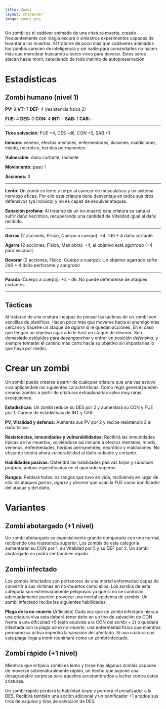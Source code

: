 ```yaml
---
title: Zombi
layout: character
image: zombi.png
---
```


Un zombi es el cadáver animado de una criatura muerta, creado frecuentemente con magia oscura o siniestros experimentos capaces de levantar a los muertos. Al tratarse de poco más que cadáveres animados los zombis carecen de inteligencia y sin nadie para comandarles no hacen más que merodear buscando a seres vivos para devorar. Estos seres atacan hasta morir, careciendo de todo instinto de autopreservación.

# Estadísticas

## Zombi humano (nivel 1)

**PV:** 9		**VT:** 7 		**DEF:** 4 (resistencia física 2)

**FUE:** 4 	**DES:** 0	**CON:** 4	**INT:** -	**SAB:** 1	**CAR:** -

------

**Tiros salvación:** FUE +4, DES -d6, CON +5, SAB +1

**Inmune:** veneno, efectos mentales, enfermedades, ilusiones, maldiciones, miedo, necrótico, heridas permanentes

**Vulnerable:** daño cortante, radiante

**Movimiento:** paso 1

**Acciones:** 3

****

**Lento:** Un zombi es lento y torpe al carecer de musculatura y un sistema nervioso eficaz. Por ello esta criatura tiene desventaja en todos sus tiros defensivos (ya incluido) y no es capaz de esquivar ataques.

**Sanación profana:** Al tratarse de un no-muerto esta criatura se sana al sufrir daño necrótico, recuperando una cantidad de Vitalidad igual al daño recibido.

------

**Garras** (2 acciones, Físico, Cuerpo a cuerpo): +4, 1d6 + 4 daño cortante.

**Agarre** (2 acciones, Físico, Maniobra): +4, el objetivo está *agarrado* (+4 para escapar)

**Devorar** (3 acciones, Físico, Cuerpo a cuerpo): Un objetivo agarrado sufre 2d6 + 4 daño perforante y *sangrado*

****

**Parada** (Cuerpo a cuerpo): +4 - d6. No puede defenderse de ataques cortantes.

****

## Tácticas

Al tratarse de una criatura incapaz de pensar las tácticas de un zombi son sencillas de planificar. Hacen poco más que moverse hacia el enemigo más cercano y hacerle un ataque de *agarre* si le quedan acciones. En el caso que tengan un objetivo agarrado le hará un ataque de *devorar*. Son demasiado estúpidos para *desenganchar* y entrar en *posición defensiva*, y siempre tomarán el camino más corto hacia su objetivo sin importarles lo que haya por medio. 

# Crear un zombi

Un zombi puede crearse a partir de cualquier criatura que una vez estuvo viva aplicándole las siguientes características. Como regla general pueden crearse zombis a partir de criaturas extraplanarias salvo muy raras excepciones.

**Estadísticas:** Un zombi reduce su DES por 2 y aumentará su CON y FUE por 1. Carece de estadísticas de INT y CAR.

**PV, Vitalidad y defensa:** Aumenta sus PV por 2 y recibe resistencia 2 al daño físico.

**Resistencias, inmunidades y vulnerabilidades:** Recibirá las inmunidades típicas de no-muertos, volviéndose así inmune a efectos mentales, miedo, venenos, enfermedades, heridas permanentes, necrótico y maldiciones. No obstante tendrá ahora vulnerabilidad al daño radiante y cortante.

**Habilidades pasivas:** Obtendrá las habilidades pasivas *torpe* y *sanación profana*, ambas especificadas en el apartado superior.

**Rangos:** Perderá todos los rangos que tuvo en vida, recibiendo en lugar de ello los ataques *garras*, *agarre* y *devorar* que usan la FUE como bonificador del ataque y del daño.

# Variantes

## Zombi abotargado (+1 nivel)

Un zombi abotargado es especialmente grande comparado con uno normal, recibiendo una resistencia superior. Los zombis de esta categoría aumentarán su CON por 1, su Vitalidad por 5 y su DEF por 2. Un zombi abotargado no podrá ser también *rápido*.

## Zombi infectado

Los zombis infectados son portadores de una mortal enfermedad capaz de convertir a sus víctimas en no-muertos como ellos. Los zombis de esta categoría son extremadamente peligrosos ya que si no se controlan adecuadamente pueden provocar una mortal epidemia de zombis. Un zombi infectado recibe las siguientes habilidades:

**Plaga de la no-muerte** (Aflicción) Cada vez que un zombi infectado hiera a una criatura viva esta deberá tener éxito en un tiro de salvación de CON frente a una dificultad +5 (esto equivale a la CON del zombi + 2) o quedará infectada con la *plaga de la no-muerte*, una enfermedad física que mientras permanezca activa impedirá la sanación del afectado. Si una criatura con esta plaga llega a morir reanimará como un zombi infectado.

## Zombi rápido (+1 nivel)

Mientras que el típico zombi es lento y torpe hay algunos zombis capaces de moverse sobrenaturalmente rápido, un hecho que supone una desagradable sorpresa para aquellos acostumbrados a luchar contra estas criaturas.

Un zombi rápido perderá la habilidad *torpe* y perderá el penalizador a la DES. Recibirá también una acción adicional y un bonificador +1 a todos sus tiros de *esquiva* y tiros de salvación de DES.